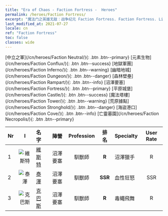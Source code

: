 ```yaml
---
title: "Era of Chaos - Faction Fortress -  Heroes"
permalink: /heroes/Faction Fortress/
excerpt: "魔法门之英雄无敌：战争纪元 Faction Fortress. Faction Fortress. List of Faction  in Era of Chaos"
last_modified_at: 2021-07-27
locale: cn
ref: "Faction Fortress"
toc: false
classes: wide
---
```

 [中立之軍](/cn/heroes/Faction Neutral/){: .btn .btn--primary} [元素生物](/cn/heroes/Faction Conflux/){: .btn .btn--success} [地獄軍團](/cn/heroes/Faction Inferno/){: .btn .btn--warning} [幽暗地城](/cn/heroes/Faction Dungeon/){: .btn .btn--danger} [森林壁壘](/cn/heroes/Faction Rampart/){: .btn .btn--info} [沼澤要塞](/cn/heroes/Faction Fortress/){: .btn .btn--primary} [平原城堡](/cn/heroes/Faction Castle/){: .btn .btn--success} [魔法塔樓](/cn/heroes/Faction Tower/){: .btn .btn--warning} [荒原據點](/cn/heroes/Faction Stronghold/){: .btn .btn--danger} [海盜港口](/cn/heroes/Faction Cove/){: .btn .btn--info} [亡靈墓園](/cn/heroes/Faction Necropolis/){: .btn .btn--primary} 

  | Nr |  I |    名字    |  陣營  |  Profession   |  排名  |    Specialty     | User Rate  | 
  |:---|:--:|:-----------|:-------:|:-------------:|:------:|:-----------------|:----:|
  | 1 | ![維斯特](/images/h/h_Wystan.jpg) | [維斯特](/cn/heroes/Wystan/) | 沼澤要塞 | 馴獸師 | **R** |  沼澤獵手 | R |
  | 2 | ![泰澤](/images/h/h_Tazar.jpg) | [泰澤](/cn/heroes/Tazar/) | 沼澤要塞 | 馴獸師 | **SSR** |  血性狂怒 | SSR |
  | 3 | ![克巴斯](/images/h/h_Korbac.jpg) | [克巴斯](/cn/heroes/Korbac/) | 沼澤要塞 | 馴獸師 | **R** |  毒蠅飛舞 | R |
